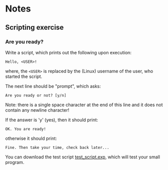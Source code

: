 # Notes
## Scripting exercise
### Are you ready?
Write a script, which prints out the following upon execution:

    Hello, <USER>!

where, the `<USER>` is replaced by the (Linux) username of the user, who started the script.

The next line should be "prompt", which asks:

    Are you ready or not? [y/n] 

Note: there is a single space character at the end of this line and it does
not contain any newline character!

If the answer is 'y' (yes), then it should print:

    OK. You are ready!

otherwise it should print:

    Fine. Then take your time, check back later...

You can download the test script [test_script.exp](https://github.com/aswna/GNU-Linux-Tools-sessions/blob/master/11/test_script.exp), which will test your small program.
